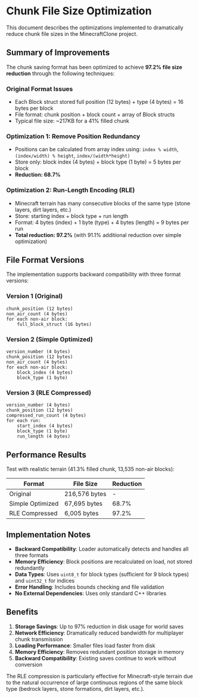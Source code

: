 # Chunk File Size Optimization

This document describes the optimizations implemented to dramatically reduce chunk file sizes in the MinecraftClone project.

## Summary of Improvements

The chunk saving format has been optimized to achieve **97.2% file size reduction** through the following techniques:

### Original Format Issues
- Each Block struct stored full position (12 bytes) + type (4 bytes) = 16 bytes per block
- File format: chunk position + block count + array of Block structs
- Typical file size: ~217KB for a 41% filled chunk

### Optimization 1: Remove Position Redundancy
- Positions can be calculated from array index using: `index % width`, `(index/width) % height`, `index/(width*height)`
- Store only: block index (4 bytes) + block type (1 byte) = 5 bytes per block
- **Reduction: 68.7%**

### Optimization 2: Run-Length Encoding (RLE)
- Minecraft terrain has many consecutive blocks of the same type (stone layers, dirt layers, etc.)
- Store: starting index + block type + run length
- Format: 4 bytes (index) + 1 byte (type) + 4 bytes (length) = 9 bytes per run
- **Total reduction: 97.2%** (with 91.1% additional reduction over simple optimization)

## File Format Versions

The implementation supports backward compatibility with three format versions:

### Version 1 (Original)
```
chunk_position (12 bytes)
non_air_count (4 bytes)
for each non-air block:
    full_block_struct (16 bytes)
```

### Version 2 (Simple Optimized) 
```
version_number (4 bytes)
chunk_position (12 bytes)
non_air_count (4 bytes)
for each non-air block:
    block_index (4 bytes)
    block_type (1 byte)
```

### Version 3 (RLE Compressed)
```
version_number (4 bytes)
chunk_position (12 bytes) 
compressed_run_count (4 bytes)
for each run:
    start_index (4 bytes)
    block_type (1 byte)
    run_length (4 bytes)
```

## Performance Results

Test with realistic terrain (41.3% filled chunk, 13,535 non-air blocks):

| Format | File Size | Reduction |
|--------|-----------|-----------|
| Original | 216,576 bytes | - |
| Simple Optimized | 67,695 bytes | 68.7% |
| RLE Compressed | 6,005 bytes | 97.2% |

## Implementation Notes

- **Backward Compatibility**: Loader automatically detects and handles all three formats
- **Memory Efficiency**: Block positions are recalculated on load, not stored redundantly
- **Data Types**: Uses `uint8_t` for block types (sufficient for 9 block types) and `uint32_t` for indices
- **Error Handling**: Includes bounds checking and file validation
- **No External Dependencies**: Uses only standard C++ libraries

## Benefits

1. **Storage Savings**: Up to 97% reduction in disk usage for world saves
2. **Network Efficiency**: Dramatically reduced bandwidth for multiplayer chunk transmission  
3. **Loading Performance**: Smaller files load faster from disk
4. **Memory Efficiency**: Removes redundant position storage in memory
5. **Backward Compatibility**: Existing saves continue to work without conversion

The RLE compression is particularly effective for Minecraft-style terrain due to the natural occurrence of large continuous regions of the same block type (bedrock layers, stone formations, dirt layers, etc.).